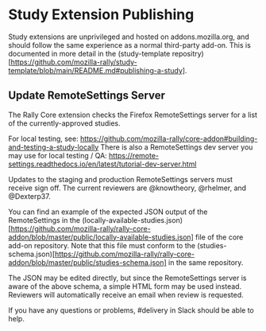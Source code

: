 # Study Extension Publishing

Study extensions are unprivileged and hosted on addons.mozilla.org, and should follow the same experience as a normal third-party add-on.
This is documented in more detail in the (study-template repositry)[https://github.com/mozilla-rally/study-template/blob/main/README.md#publishing-a-study].

## Update RemoteSettings Server

The Rally Core extension checks the Firefox RemoteSettings server for a list of the currently-approved studies.

For local testing, see: https://github.com/mozilla-rally/core-addon#building-and-testing-a-study-locally
There is also a RemoteSettings dev server you may use for local testing / QA: https://remote-settings.readthedocs.io/en/latest/tutorial-dev-server.html

Updates to the staging and production RemoteSettings servers must receive sign off. The current reviewers are @knowtheory, @rhelmer, and @Dexterp37.

You can find an example of the expected JSON output of the RemoteSettings in the (locally-available-studies.json)[https://github.com/mozilla-rally/rally-core-addon/blob/master/public/locally-available-studies.json] file of the core add-on repository. Note that this file must conform to the (studies-schema.json)[https://github.com/mozilla-rally/rally-core-addon/blob/master/public/studies-schema.json] in the same repository.

The JSON may be edited directly, but since the RemoteSettings server is aware of the above schema, a simple HTML form may be used instead.
Reviewers will automatically receive an email when review is requested.

If you have any questions or problems, #delivery in Slack should be able to help.
